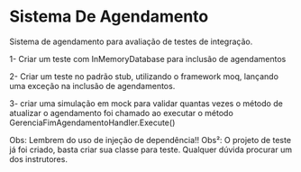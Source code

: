 # Sistema De Agendamento
Sistema de agendamento para avaliação de testes de integração.

1- Criar um teste com InMemoryDatabase para inclusão de agendamentos

2- Criar um teste no padrão stub, utilizando o framework moq, lançando uma exceção na inclusão de agendamentos.

3- criar uma simulação em mock para validar quantas vezes o método de atualizar o agendamento foi chamado ao executar o método GerenciaFimAgendamentoHandler.Execute()

Obs: Lembrem do uso de injeção de dependência!!
Obs²: O projeto de teste já foi criado, basta criar sua classe para teste. Qualquer dúvida procurar um dos instrutores.
